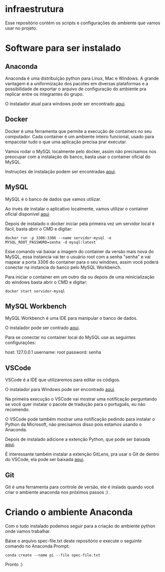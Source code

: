 # infraestrutura
Esse repositório contém os scripts e configurações do ambiente que vamos usar no projeto.

# Software para ser instalado

## Anaconda

Anaconda é uma distribuíção python para Linux, Mac e Windows. A grande vantagem é a uniformização dos pacotes em diversas plataformas e a possibilidade de exportar o arquivo de configuração do ambiente pra replicar entre os integrantes do grupo.

O instalador atual para windows pode ser encontrado [aqui](https://repo.anaconda.com/archive/Anaconda3-2021.05-Windows-x86_64.exe).

## Docker

Docker é uma ferramenta que permite a execução de containers no seu computador. Cada container é um ambiente inteiro funcional, usado para empacotar tudo o que uma aplicação precisa prar executar.

Vamos rodar o MySQL localmente pelo docker, assim não precisamos nos preocupar com a instalação do banco, basta usar o container oficial do MySQL.

Instruções de instalação podem ser encontradas [aqui](https://docs.docker.com/desktop/windows/install/).

## MySQL

MySQL é o banco de dados que vamos utilizar.

Ao invés de instalar o aplicativo localmente, vamos utilizar o container oficial disponível [aqui](https://hub.docker.com/_/mysql)

Depois de instalado o docker iniciar pela primeira vez um servidor local é fácil, basta abrir o CMD e digitar:

```
docker run -p 3306:3306 --name servidor-mysql -e MYSQL_ROOT_PASSWORD=senha -d mysql:latest
```

Esse comando vai baixar a imagem do container da versão mais nova do MySQL, essa instancia vai ter o usuário root com a senha "senha" e vai mapear a porta 3306 do container para o seu windows, assim vocë poderá conectar na instancia do banco pelo MySQL Workbench.

Para iniciar o container em um outro dia ou depois de uma reinicialização do windows basta abrir o CMD e digitar:

```
docker start servidor-mysql
``` 

## MySQL Workbench

MySQL Workbench é uma IDE para manipular o banco de dados.

O instalador pode ser contrado [aqui](https://dev.mysql.com/downloads/workbench/).

Para se conectar no container local do MySQL use as seguintes configurações:

host: 127.0.0.1
username: root
password: senha

## VSCode

VSCode é a IDE que utilizaremos para editar os códigos.

O instalador para Windows pode ser encontrado [aqui](https://code.visualstudio.com/docs/?dv=win).

Na primeira execução o VSCode vai mostrar uma notificação perguntando se você quer instalar o pacote de tradução para o português, eu não recomendo.

O VSCode pode também mostrar uma notificação pedindo para instalar o Python da Microsoft, não precisamos disso pois estamos usando o Anaconda.

Depois de instalado adicione a extenção Python, que pode ser baixada [aqui](https://marketplace.visualstudio.com/items?itemName=ms-python.python).

É interessante também instalar a extenção GitLens, pra usar o Git de dentro do VSCode, ela pode ser baixada [aqui](https://marketplace.visualstudio.com/items?itemName=eamodio.gitlens).

## Git

Git é uma ferramenta para controle de versão, ele é inslado quando você criar o ambiente anaconda nos próximos passos :) .

# Criando o ambiente Anaconda

Com o tudo instalado podemos seguir para a criação do ambiente python onde vamos trabalhar.

Baixe o arquivo spec-file.txt deste repositório e execute o seguinte comando no Anaconda Prompt:

```
conda create --name pi --file spec-file.txt
```

Pronto :)
